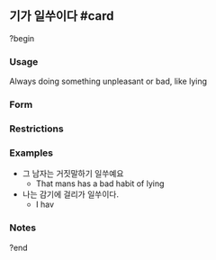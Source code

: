 ## 기가 일쑤이다 #card
?begin
### Usage
Always doing something unpleasant or bad, like lying
### Form
### Restrictions
### Examples
* 그 남자는 거짓말하기 일쑤예요
	* That mans has a bad habit of lying
* 나는 감기에 걸리가 일쑤이다.
	* I hav
### Notes
?end
